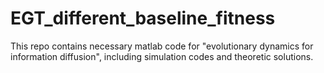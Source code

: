 # EGT_different_baseline_fitness
This repo contains necessary matlab code for "evolutionary dynamics for information diffusion", including simulation codes and theoretic solutions.

